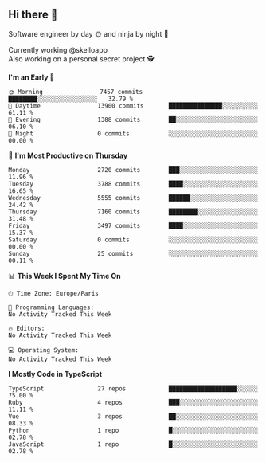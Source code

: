## Hi there 👋

Software engineer by day 🌞 and ninja by night 🌝

Currently working @skelloapp <br>
Also working on a personal secret project 🕵️

<!--START_SECTION:waka-->
**I'm an Early 🐤** 

```text
🌞 Morning                7457 commits        ████████░░░░░░░░░░░░░░░░░   32.79 % 
🌆 Daytime                13900 commits       ███████████████░░░░░░░░░░   61.11 % 
🌃 Evening                1388 commits        ██░░░░░░░░░░░░░░░░░░░░░░░   06.10 % 
🌙 Night                  0 commits           ░░░░░░░░░░░░░░░░░░░░░░░░░   00.00 % 
```
📅 **I'm Most Productive on Thursday** 

```text
Monday                   2720 commits        ███░░░░░░░░░░░░░░░░░░░░░░   11.96 % 
Tuesday                  3788 commits        ████░░░░░░░░░░░░░░░░░░░░░   16.65 % 
Wednesday                5555 commits        ██████░░░░░░░░░░░░░░░░░░░   24.42 % 
Thursday                 7160 commits        ████████░░░░░░░░░░░░░░░░░   31.48 % 
Friday                   3497 commits        ████░░░░░░░░░░░░░░░░░░░░░   15.37 % 
Saturday                 0 commits           ░░░░░░░░░░░░░░░░░░░░░░░░░   00.00 % 
Sunday                   25 commits          ░░░░░░░░░░░░░░░░░░░░░░░░░   00.11 % 
```


📊 **This Week I Spent My Time On** 

```text
🕑︎ Time Zone: Europe/Paris

💬 Programming Languages: 
No Activity Tracked This Week

🔥 Editors: 
No Activity Tracked This Week

💻 Operating System: 
No Activity Tracked This Week
```

**I Mostly Code in TypeScript** 

```text
TypeScript               27 repos            ███████████████████░░░░░░   75.00 % 
Ruby                     4 repos             ███░░░░░░░░░░░░░░░░░░░░░░   11.11 % 
Vue                      3 repos             ██░░░░░░░░░░░░░░░░░░░░░░░   08.33 % 
Python                   1 repo              █░░░░░░░░░░░░░░░░░░░░░░░░   02.78 % 
JavaScript               1 repo              █░░░░░░░░░░░░░░░░░░░░░░░░   02.78 % 
```




<!--END_SECTION:waka-->

<!--
**antoinelncl/antoinelncl** is a ✨ _special_ ✨ repository because its `README.md` (this file) appears on your GitHub profile.

Here are some ideas to get you started:

- 🔭 I’m currently working on ...
- 🌱 I’m currently learning ...
- 👯 I’m looking to collaborate on ...
- 🤔 I’m looking for help with ...
- 💬 Ask me about ...
- 📫 How to reach me: ...
- 😄 Pronouns: ...
- ⚡ Fun fact: ...
-->
